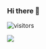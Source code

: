 ### Hi there 👋
![visitors](https://visitor-badge.glitch.me/badge?page_id=page.Sam4uk)

![](https://github-readme-stats.vercel.app/api/top-langs/?username=Sam4uk&exclude_repo=Sam4uk.github.io&hide=html,tex,Vim%20script,JavaScript&theme=&layout=compact&hide_border=true)
<!--
**Sam4uk/Sam4uk** is a ✨ _special_ ✨ repository because its `README.md` (this file) appears on your GitHub profile.

Here are some ideas to get you started:

- 🔭 I’m currently working on ...
- 🌱 I’m currently learning ...
- 👯 I’m looking to collaborate on ...
- 🤔 I’m looking for help with ...
- 💬 Ask me about ...
- 📫 How to reach me: ...
- 😄 Pronouns: ...
- ⚡ Fun fact: ...
-->
